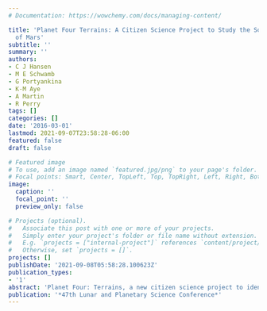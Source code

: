 ```yaml
---
# Documentation: https://wowchemy.com/docs/managing-content/

title: 'Planet Four Terrains: A Citizen Science Project to Study the South Polar Region
  of Mars'
subtitle: ''
summary: ''
authors:
- C J Hansen
- M E Schwamb
- G Portyankina
- K-M Aye
- A Martin
- R Perry
tags: []
categories: []
date: '2016-03-01'
lastmod: 2021-09-07T23:58:28-06:00
featured: false
draft: false

# Featured image
# To use, add an image named `featured.jpg/png` to your page's folder.
# Focal points: Smart, Center, TopLeft, Top, TopRight, Left, Right, BottomLeft, Bottom, BottomRight.
image:
  caption: ''
  focal_point: ''
  preview_only: false

# Projects (optional).
#   Associate this post with one or more of your projects.
#   Simply enter your project's folder or file name without extension.
#   E.g. `projects = ["internal-project"]` references `content/project/deep-learning/index.md`.
#   Otherwise, set `projects = []`.
projects: []
publishDate: '2021-09-08T05:58:28.100623Z'
publication_types:
- '1'
abstract: 'Planet Four: Terrains, a new citizen science project to identify'
publication: '*47th Lunar and Planetary Science Conference*'
---
```

